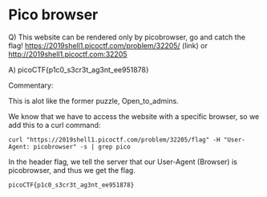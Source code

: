 # Pico browser

Q) This website can be rendered only by picobrowser, go and catch the flag! https://2019shell1.picoctf.com/problem/32205/ (link) or http://2019shell1.picoctf.com:32205

A) picoCTF{p1c0_s3cr3t_ag3nt_ee951878}

Commentary:

This is alot like the former puzzle, Open_to_admins.

We know that we have to access the website with a specific browser, 
so we add this to a curl command:

```
curl "https://2019shell1.picoctf.com/problem/32205/flag" -H "User-Agent: picobrowser" -s | grep pico
```

In the header flag, we tell the server that our User-Agent (Browser) is picobrowser, and thus we get the flag.

```
picoCTF{p1c0_s3cr3t_ag3nt_ee951878}
```